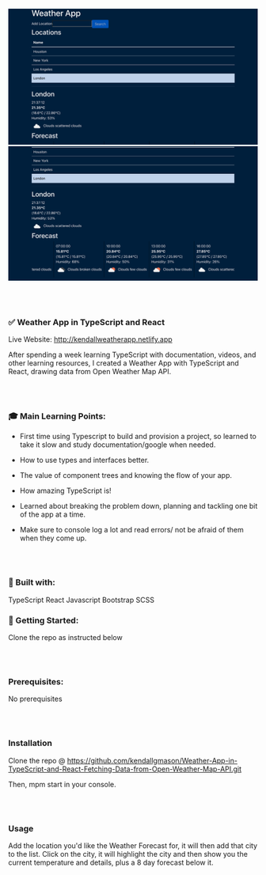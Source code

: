 <p align="center">
<img src="./Weather App 1.png" style="width: 800px"/>
<img src="./Weather App.png" style="width: 800px" />
</p>

</br></br>


### :white_check_mark: Weather App in TypeScript and React

Live Website: http://kendallweatherapp.netlify.app

After spending a week learning TypeScript with documentation, videos, and other learning resources, I created a Weather App with TypeScript and React, drawing data from Open Weather Map API. 

</br></br>

### :mortar_board: Main Learning Points:

- First time using Typescript to build and provision a project, so learned to take it slow and study documentation/google when needed.

- How to use types and interfaces better. 

- The value of component trees and knowing the flow of your app. 

- How amazing TypeScript is! 

- Learned about breaking the problem down, planning and tackling one bit of the app at a time. 

- Make sure to console log a lot and read errors/ not be afraid of them when they come up. 

</br></br>

### :hammer: Built with:

TypeScript
React
Javascript
Bootstrap
SCSS

### :checkered_flag: Getting Started:

Clone the repo as instructed below

</br></br>

### Prerequisites:

No prerequisites

</br></br>

### Installation

Clone the repo @ https://github.com/kendallgmason/Weather-App-in-TypeScript-and-React-Fetching-Data-from-Open-Weather-Map-API.git

Then, mpm start in your console. 

</br></br>

### Usage

Add the location you'd like the Weather Forecast for, it will then add that city to the list. Click on the city, it will highlight the city and then show you the current temperature and details, plus a 8 day forecast below it. 
